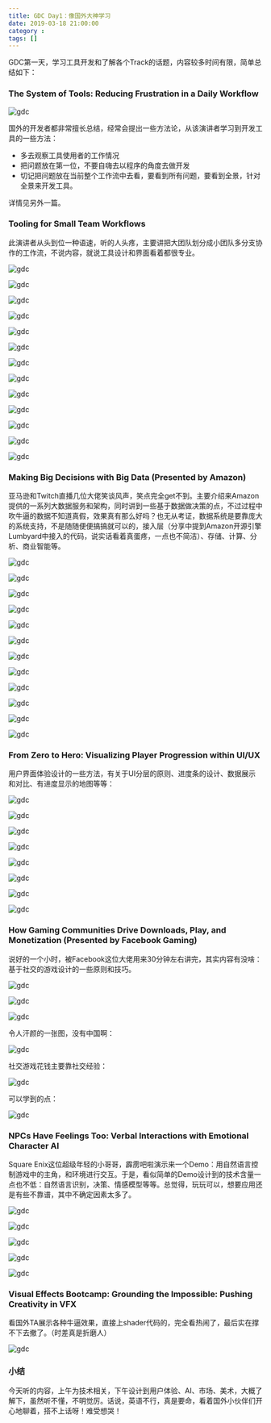 ```yaml
---
title: GDC Day1：像国外大神学习
date: 2019-03-18 21:00:00
category :
tags: []
---
```


GDC第一天，学习工具开发和了解各个Track的话题，内容较多时间有限，简单总结如下：

### The System of Tools: Reducing Frustration in a Daily Workflow

![gdc](/images/gdc-tools-talker.jpeg)

国外的开发者都非常擅长总结，经常会提出一些方法论，从该演讲者学习到开发工具的一些方法：

- 多去观察工具使用者的工作情况
- 把问题放在第一位，不要自嗨去以程序的角度去做开发
- 切记把问题放在当前整个工作流中去看，要看到所有问题，要看到全景，针对全景来开发工具。

详情见另外一篇。


### Tooling for Small Team Workflows

此演讲者从头到位一种语速，听的人头疼，主要讲把大团队划分成小团队多分支协作的工作流，不说内容，就说工具设计和界面看着都很专业。

![gdc](/images/gdc-day1-01.jpeg)

![gdc](/images/gdc-day1-02.jpeg)

![gdc](/images/gdc-day1-03.jpeg)

![gdc](/images/gdc-day1-04.jpeg)

![gdc](/images/gdc-day1-05.jpeg)

![gdc](/images/gdc-day1-06.jpeg)

![gdc](/images/gdc-day1-07.jpeg)

![gdc](/images/gdc-day1-08.jpeg)

![gdc](/images/gdc-day1-09.jpeg)

![gdc](/images/gdc-day1-10.jpeg)

![gdc](/images/gdc-day1-11.jpeg)

![gdc](/images/gdc-day1-12.jpeg)

![gdc](/images/gdc-day1-13.jpeg)

### Making Big Decisions with Big Data (Presented by Amazon)

亚马逊和Twitch直播几位大佬笑谈风声，笑点完全get不到。主要介绍来Amazon提供的一系列大数据服务和架构，同时讲到一些基于数据做决策的点，不过过程中吹牛逼的数据不知道真假，效果真有那么好吗？也无从考证，数据系统是要靠庞大的系统支持，不是随随便便搞搞就可以的，接入层（分享中提到Amazon开源引擎Lumbyard中接入的代码，说实话看着真蛋疼，一点也不简洁）、存储、计算、分析、商业智能等。

![gdc](/images/gdc-day1-21.jpeg)

![gdc](/images/gdc-day1-22.jpeg)

![gdc](/images/gdc-day1-23.jpeg)

![gdc](/images/gdc-day1-24.jpeg)

![gdc](/images/gdc-day1-25.jpeg)

![gdc](/images/gdc-day1-26.jpeg)

![gdc](/images/gdc-day1-27.jpeg)

![gdc](/images/gdc-day1-27.jpeg)

![gdc](/images/gdc-day1-28.jpeg)

![gdc](/images/gdc-day1-29.jpeg)

![gdc](/images/gdc-day1-30.jpeg)

![gdc](/images/gdc-day1-31.jpeg)


### From Zero to Hero: Visualizing Player Progression within UI/UX

用户界面体验设计的一些方法，有关于UI分层的原则、进度条的设计、数据展示和对比、有进度显示的地图等等：

![gdc](/images/gdc-day1-41.jpeg)

![gdc](/images/gdc-day1-47.jpeg)


![gdc](/images/gdc-day1-42.jpeg)

![gdc](/images/gdc-day1-43.jpeg)

![gdc](/images/gdc-day1-43.jpeg)

![gdc](/images/gdc-day1-44.jpeg)

![gdc](/images/gdc-day1-45.jpeg)

![gdc](/images/gdc-day1-46.jpeg)


### How Gaming Communities Drive Downloads, Play, and Monetization (Presented by Facebook Gaming)

说好的一个小时，被Facebook这位大佬用来30分钟左右讲完，其实内容有没啥：基于社交的游戏设计的一些原则和技巧。

![gdc](/images/gdc-day1-51.jpeg)

![gdc](/images/gdc-day1-52.jpeg)

![gdc](/images/gdc-day1-53.jpeg)

令人汗颜的一张图，没有中国啊：

![gdc](/images/gdc-day1-54.jpeg)

社交游戏花钱主要靠社交经验：

![gdc](/images/gdc-day1-55.jpeg)

可以学到的点：

![gdc](/images/gdc-day1-56.jpeg)

### NPCs Have Feelings Too: Verbal Interactions with Emotional Character AI

Square Enix这位超级年轻的小哥哥，霹雳吧啦演示来一个Demo：用自然语言控制游戏中的主角，和环境进行交互。于是，看似简单的Demo设计到的技术含量一点也不低：自然语言识别，决策、情感模型等等。总觉得，玩玩可以，想要应用还是有些不靠谱，其中不确定因素太多了。

![gdc](/images/gdc-day1-61.jpeg)

![gdc](/images/gdc-day1-62.jpeg)

![gdc](/images/gdc-day1-63.jpeg)

![gdc](/images/gdc-day1-65.jpeg)

![gdc](/images/gdc-day1-66.jpeg)


### Visual Effects Bootcamp: Grounding the Impossible: Pushing Creativity in VFX

看国外TA展示各种牛逼效果，直接上shader代码的，完全看热闹了，最后实在撑不下去撤了。（时差真是折磨人）

![gdc](/images/gdc-day1-71.jpeg)


### 小结

今天听的内容，上午为技术相关，下午设计到用户体验、AI、市场、美术，大概了解下，虽然听不懂，不明觉厉。话说，英语不行，真是要命，看着国外小伙伴们开心地聊着，搭不上话呀！难受想哭！
